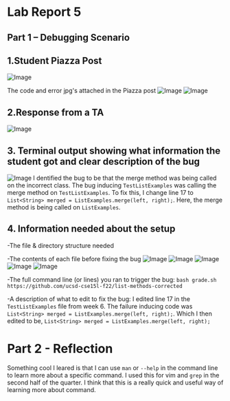 # Lab Report 5
## Part 1 – Debugging Scenario


## 1.Student Piazza Post 
![Image](studentpiazzaa.jpg)


The code and error jpg's attached in the Piazza post
![Image](studenterrorcode.jpg)
![Image](studenterror.jpg)




## 2.Response from a TA 
![Image](piazza.jpg)

## 3.  Terminal output showing what information the student got and clear description of the bug
![Image](fixbug.jpg)
I dentified the bug to be that the merge method was being called on the incorrect class. The bug inducing `TestListExamples` was  calling the merge method on `TestListExamples`. To fix this, I change line 17 to ` List<String> merged = ListExamples.merge(left, right);`. Here, the merge method is being called on `ListExamples`. 


## 4. Information needed about the setup
-The file & directory structure needed

-The contents of each file before fixing the bug
![Image](testlist.jpg)
![Image](grade.jpg)
![Image](list-examples-grader.jpg)
![Image](Server.jpg)
![Image](ListExamples.jpg)




-The full command line (or lines) you ran to trigger the bug: `bash grade.sh https://github.com/ucsd-cse15l-f22/list-methods-corrected`

-A description of what to edit to fix the bug: I edited line 17 in the `TestListExamples`  file from week 6. The failure inducing code was `List<String> merged = ListExamples.merge(left, right);`. Which I then edited to be, `List<String> merged = ListExamples.merge(left, right);`

# Part 2 - Reflection 
Something cool I leared is that I can use `man` or `--help` in the command line to learn more about a specific command. I used this for vim and `grep` in the second half of the quarter. I think that this is a really quick and useful way of learning more about command. 
